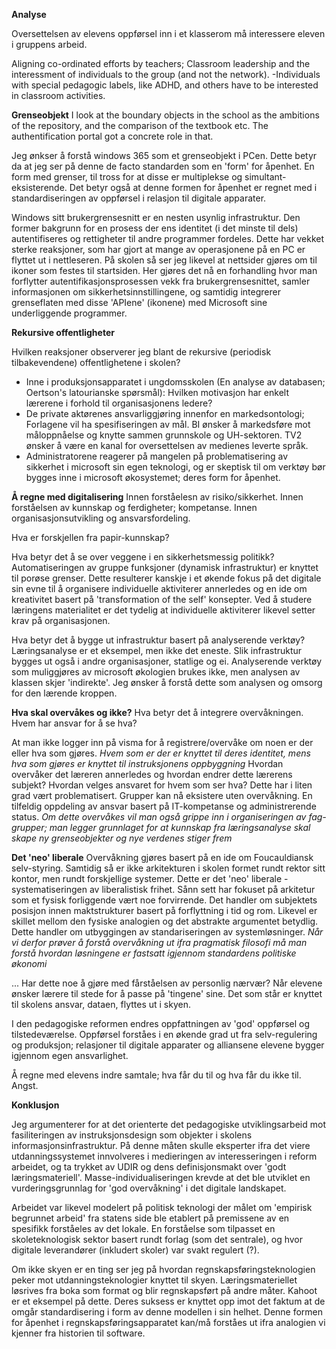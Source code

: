 
**Analyse**

Oversettelsen av elevens oppførsel inn i et klasserom må interessere eleven i gruppens arbeid. 

Aligning co-ordinated efforts by teachers; Classroom leadership and the interessment of individuals to the group (and not the network).
-Individuals with special pedagogic labels, like ADHD, and others have to be interested in classroom activities. 




**Grenseobjekt**
I look at the boundary objects in the school as the ambitions of the repository, and the comparison of the textbook etc. The authentification portal got a concrete role in that. 




Jeg ønkser å forstå windows 365 som et grenseobjekt i PCen. Dette betyr da at jeg ser på denne de facto standarden som en 'form' for åpenhet. En form med grenser, til tross for at disse er multiplekse og simultant-eksisterende. Det betyr også at denne formen for åpenhet er regnet med i standardiseringen av oppførsel i relasjon til digitale apparater. 

Windows sitt brukergrensesnitt er en nesten usynlig infrastruktur. Den former bakgrunn for en prosess der ens identitet (i det minste til dels) autentifiseres og rettigheter til andre programmer fordeles. Dette har vekket sterke reaksjoner, som har gjort at mange av operasjonene på en PC er flyttet ut i nettleseren. På skolen så ser jeg likevel at nettsider gjøres om til ikoner som festes til startsiden. Her gjøres det nå en forhandling hvor man forflytter autentifikasjonsprosessen vekk fra brukergrensesnittet, samler informasjonen om sikkerhetsinnstillingene, og samtidig integrerer grenseflaten med disse 'APIene' (ikonene) med Microsoft sine underliggende programmer.



**Rekursive offentligheter**

Hvilken reaksjoner observerer jeg blant de rekursive (periodisk tilbakevendene) offentlighetene i skolen? 
- Inne i produksjonsapparatet i ungdomsskolen (En analyse av databasen; Oertson's latourianske spørsmål): Hvilken motivasjon har enkelt lærerene i forhold til organisasjonens ledere?
- De private aktørenes ansvarliggjøring innenfor en markedsontologi; Forlagene vil ha spesifiseringen av mål. BI ønsker å markedsføre mot måloppnåelse og knytte sammen grunnskole og UH-sektoren. TV2 ønsker å være en kanal for oversettelsen av medienes leverte språk.
- Administratorene reagerer på mangelen på problematisering av sikkerhet i microsoft sin egen teknologi, og er skeptisk til om verktøy bør bygges inne i microsoft økosystemet; deres form for åpenhet.

**Å regne med digitalisering** Innen forståelesn av risiko/sikkerhet. Innen forståelsen av kunnskap og ferdigheter; kompetanse. Innen organisasjonsutvikling og ansvarsfordeling. 

Hva er forskjellen fra papir-kunnskap? 

Hva betyr det å se over veggene i en sikkerhetsmessig politikk? Automatiseringen av gruppe funksjoner (dynamisk infrastruktur) er knyttet til porøse grenser. 
Dette resulterer kanskje i et økende fokus på det digitale sin evne til å organisere individuelle aktiviterer annerledes og en ide om kreativitet basert på 'transformation of the self' konsepter. Ved å studere læringens materialitet er det tydelig at individuelle aktiviterer likevel setter krav på organisasjonen. 

Hva betyr det å bygge ut infrastruktur basert på analyserende verktøy? Læringsanalyse er et eksempel, men ikke det eneste. Slik infrastruktur bygges ut også i andre organisasjoner, statlige og ei. 
Analyserende verktøy som muliggjøres av microsoft økologien brukes ikke, men analysen av klassen skjer 'indirekte'. Jeg ønsker å forstå dette som analysen og omsorg for den lærende kroppen. 



**Hva skal overvåkes og ikke?** Hva betyr det å integrere overvåkningen. Hvem har ansvar for å se hva?

At man ikke logger inn på visma for å registrere/overvåke om noen er der eller hva som gjøres. *Hvem som er der er knyttet til deres identitet, mens hva som gjøres er knyttet til instruksjonens oppbyggning*
Hvordan overvåker det læreren annerledes og hvordan endrer dette lærerens subjekt? Hvordan velges ansvaret for hvem som ser hva?
Dette har i liten grad vært problematisert. Grupper kan nå eksistere uten overvåkning. En tilfeldig oppdeling av ansvar basert på IT-kompetanse og administrerende status. 
*Om dette overvåkes vil man også grippe inn i organiseringen av fag-grupper; man legger grunnlaget for at kunnskap fra læringsanalyse skal skape ny grenseobjekter og nye verdenes stiger frem*

**Det 'neo' liberale**
Overvåkning gjøres basert på en ide om Foucauldiansk selv-styring. Samtidig så er ikke arkitekturen i skolen formet rundt rektor sitt kontor, men rundt forskjellige systemer. Dette er det 'neo' liberale - systematiseringen av liberalistisk frihet. Sånn sett har fokuset på arkitetur som et fysisk forliggende vært noe forvirrende. Det handler om subjektets posisjon innen maktstrukturer basert på forflyttning i tid og rom. Likevel er skillet mellom den fysiske analogien og det abstrakte argumentet betydlig. Dette handler om utbyggingen av standariseringen av systemløsninger. 
*Når vi derfor prøver å forstå overvåkning ut ifra pragmatisk filosofi må man forstå hvordan løsningene er fastsatt igjennom standardens politiske økonomi*





...
Har dette noe å gjøre med fårståelsen av personlig nærvær? Når elevene ønsker lærere til stede for å passe på 'tingene' sine. Det som står er knyttet til skolens ansvar, dataen, flyttes ut i skyen.

I den pedagogiske reformen endres oppfattningen av 'god' oppførsel og tilstedeværelse. Oppførsel forståes i en økende grad ut fra selv-regulering og produksjon; relasjoner til digitale apparater og alliansene elevene bygger igjennom egen ansvarlighet.

Å regne med elevens indre samtale; hva får du til og hva får du ikke til. Angst. 




**Konklusjon**

Jeg argumenterer for at det orienterte det pedagogiske utviklingsarbeid mot fasiliteringen av instruksjonsdesign som objekter i skolens informasjonsinfrastruktur. På denne måten skulle eksperter ifra det viere utdanningssystemet innvolveres i medieringen av interesseringen i reform arbeidet, og ta trykket av UDIR og dens definisjonsmakt over 'godt læringsmateriell'. Masse-individualiseringen krevde at det ble utviklet en vurderingsgrunnlag for 'god overvåkning' i det digitale landskapet. 

Arbeidet var likevel modelert på politisk teknologi der målet om 'empirisk begrunnet arbeid' fra statens side ble etablert på premissene av en spesifikk forståeles av det lokale. En forståelse som tilpasset en skoleteknologisk sektor basert rundt forlag (som det sentrale), og hvor digitale leverandører (inkludert skoler) var svakt regulert (?).

Om ikke skyen er en ting ser jeg på hvordan regnskapsføringsteknologien peker mot utdanningsteknologier knyttet til skyen. Læringsmateriellet løsrives fra boka som format og blir regnskapsført på andre måter. Kahoot er et eksempel på dette. Deres suksess er knyttet opp imot det faktum at de omgår standardisering i form av denne modellen i sin helhet. Denne formen for åpenhet i regnskapsføringsapparatet kan/må forståes ut ifra analogien vi kjenner fra historien til software.
